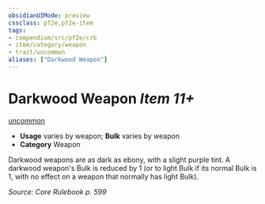 ```yaml
---
obsidianUIMode: preview
cssclass: pf2e,pf2e-item
tags:
- compendium/src/pf2e/crb
- item/category/weapon
- trait/uncommon
aliases: ["Darkwood Weapon"]
---
```

# Darkwood Weapon *Item 11+*  
[uncommon](/rules/traits/uncommon.md)  

- **Usage** varies by weapon; **Bulk** varies by weapon
- **Category** Weapon

Darkwood weapons are as dark as ebony, with a slight purple tint. A darkwood weapon's Bulk is reduced by 1 (or to light Bulk if its normal Bulk is 1, with no effect on a weapon that normally has light Bulk).

*Source: Core Rulebook p. 599*